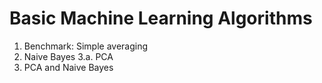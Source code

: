 Basic Machine Learning Algorithms
=================================
1. Benchmark: Simple averaging
2. Naive Bayes
3.a. PCA
3. PCA and Naive Bayes

